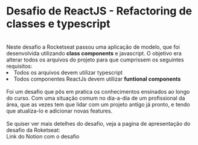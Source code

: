 # Desafio de ReactJS - Refactoring de classes e typescript   
<br>
Neste desafio a Rocketseat passou uma aplicação de modelo, que foi desenvolvida utilizando <strong>class components</strong> e javascript.
O objetivo era alterar todos os arquivos do projeto para que cumprissem os seguintes requisitos:<br>
    <li> Todos os arquivos devem utilizar typescript<br>
    <li> Todos componentes ReactJs devem utilizar <strong>funtional components</strong><br>
<br>    
Foi um desafio que pôs em pratica os conhecimentos ensinados ao longo do curso. 
Com uma situação comum no dia-a-dia de um profissional da área, que as vezes tem que lidar com um projeto antigo já pronto, e tendo que atualiza-lo e adicionar novas features.
<br><br>
Se quiser ver mais detelhes do desafio, veja a pagina de apresentação do desafio da Roketseat:<br>
<a src="https://www.notion.so/Desafio-02-Refactoring-de-classes-e-typescript-4571541e7f8c4799bd191b6cfb53802c">Link do Notion com o desafio</a>
